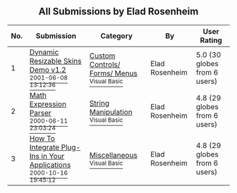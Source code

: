 ﻿<div align="center">

## All Submissions by Elad Rosenheim

</div>

No.  | Submission | Category | By   | User Rating
---- | ---------- | -------- | ---- | -----------
1 | [Dynamic Resizable Skins Demo v1\.2<br /><sup>2001-06-08 13:12:36</sup>](https://github.com/Planet-Source-Code/elad-rosenheim-dynamic-resizable-skins-demo-v1-2__1-23881) | [Custom Controls/ Forms/  Menus<br /><sup>Visual Basic</sup>](../ByCategory/custom-controls-forms-menus__1-4.md) | Elad Rosenheim | 5.0 (30 globes from 6 users)
2 | [Math Expression Parser<br /><sup>2000-06-11 23:03:24</sup>](https://github.com/Planet-Source-Code/elad-rosenheim-math-expression-parser__1-8975) | [String Manipulation<br /><sup>Visual Basic</sup>](../ByCategory/string-manipulation__1-5.md) | Elad Rosenheim | 4.8 (29 globes from 6 users)
3 | [How To Integrate Plug\-Ins in Your Applications<br /><sup>2000-10-16 19:45:12</sup>](https://github.com/Planet-Source-Code/elad-rosenheim-how-to-integrate-plug-ins-in-your-applications__1-12100) | [Miscellaneous<br /><sup>Visual Basic</sup>](../ByCategory/miscellaneous__1-1.md) | Elad Rosenheim | 4.8 (29 globes from 6 users)
